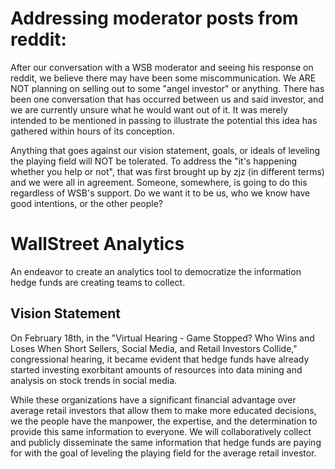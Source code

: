 # Addressing moderator posts from reddit:
After our conversation with a WSB moderator and seeing his response on reddit, we believe there may have been some miscommunication. We ARE NOT planning on selling out to some "angel investor" or anything. There has been one conversation that has occurred between us and said investor, and we are currently unsure what he would want out of it. It was merely intended to be mentioned in passing to illustrate the potential this idea has gathered within hours of its conception.

Anything that goes against our vision statement, goals, or ideals of leveling the playing field will NOT be tolerated. To address the "it's happening whether you help or not", that was first brought up by zjz (in different terms) and we were all in agreement. Someone, somewhere, is going to do this regardless of WSB's support. Do we want it to be us, who we know have good intentions, or the other people?

# WallStreet Analytics
An endeavor to create an analytics tool to democratize the information hedge funds are creating teams to collect.

## Vision Statement

On February 18th, in the "Virtual Hearing - Game Stopped? Who Wins and Loses When Short Sellers, Social Media, and Retail Investors Collide," congressional hearing, it became evident that hedge funds have already started investing exorbitant amounts of resources into data mining and analysis on stock trends in social media.

While these organizations have a significant financial advantage over average retail investors that allow them to make more educated decisions, we the people have the manpower, the expertise, and the determination to provide this same information to everyone. We will collaboratively collect and publicly disseminate the same information that hedge funds are paying for with the goal of leveling the playing field for the average retail investor.

